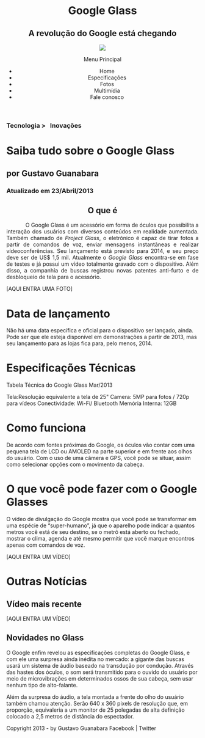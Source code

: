 <!DOCTYPE html>
<html lang="pt-br">
<head>
	<meta charset="UTF-8"/>
	<title>Tudo sobre Google Glass</title>
</head>
<body>
<div id="interface">
	<header>
	<hgroup>
	<h1>Google Glass</h1>
	<h2>A revolução do Google está chegando</h2>
	</hgroup>
<img src="_imagens/glass-oculos-preto-peq.png">

Menu Principal
- Home
- Especificações
- Fotos
- Multimídia
- Fale conosco
	</header>
<hgroup>
<h3>Tecnologia > &nbsp; Inovações</h3>
<h1>Saiba tudo sobre o Google Glass</h1>
<h2>por Gustavo Guanabara</h2>
<h3>Atualizado em 23/Abril/2013</h3>
</hgroup>
<h2 style="text-align: center;">O que é</h2>
<p style="text-align: justify; text-indent: 50px">O <span style="font-weigth: bold;">Google Glass</span> é um acessório em forma de óculos que possibilita a interação dos usuários com diversos conteúdos em realidade aumentada. Também chamado de <i>Project Glass</i>, o eletrônico é capaz de tirar fotos a partir de comandos de voz, enviar mensagens instantâneas e realizar vídeo&shy;con&shy;ferên&shy;cias. Seu lançamento está previsto para 2014, e seu preço deve ser de US$ 1,5 mil. Atualmente o <em>Google Glass</em> encontra-se em fase de testes e já possui um vídeo totalmente gravado com o dispositivo. Além disso, a companhia de buscas registrou novas patentes anti-furto e de desbloqueio de tela para o acessório.</p>

[AQUI ENTRA UMA FOTO]

<h1>Data de lançamento</h1>
<p>Não há uma data específica e oficial para o dispositivo ser lançado, ainda. Pode ser que ele esteja disponível em demonstrações a partir de 2013, mas seu lançamento para as lojas fica para, pelo menos, 2014.</p>

<h1>Especificações Técnicas</h1>
Tabela Técnica do Google Glass Mar/2013

Tela:Resolução equivalente a tela de 25"
Camera: 5MP para fotos / 720p para vídeos
Conectividade: Wi-Fi/ Bluetooth
Memória Interna: 12GB

<h1>Como funciona</h1>
<p>De acordo com fontes próximas do Google, os óculos vão contar com uma pequena tela de LCD ou AMOLED na parte superior e em frente aos olhos do usuário. Com o uso de uma câmera e GPS, você pode se situar, assim como selecionar opções com o movimento da cabeça.</p>

<h1>O que você pode fazer com o Google Glasses</h1>
<p>O vídeo de divulgação do Google mostra que você pode se transformar em uma espécie de “super-<wbr/>humano”, já que o aparelho pode indicar a quantos metros você está de seu destino, se o metrô está aberto ou fechado, mostrar o clima, agenda e até mesmo permitir que você marque encontros apenas com comandos de voz.</p>

[AQUI ENTRA UM VÍDEO]

<h1>Outras Notícias</h1>
<h2>Vídeo mais recente</h2>

[AQUI ENTRA UM VÍDEO]

<h2>Novidades no Glass</h2>
<p>O Google enfim revelou as especificações completas do Google Glass, e com ele uma surpresa ainda inédita no mercado: a gigante das buscas usará um sistema de áudio baseado na transdução por condução. Através das hastes dos óculos, o som será transmitido para o ouvido do usuário por meio de microvibrações em determinados ossos de sua cabeça, sem usar nenhum tipo de alto-falante.</p>

<p>Além da surpresa do áudio, a tela montada a frente do olho do usuário também chamou atenção. Serão 640 x 360 pixels de resolução que, em proporção, equivaleria a um monitor de 25 polegadas de alta definição colocado a 2,5 metros de distância do espectador.</p>

<p>Copyright 2013 - by Gustavo Guanabara
Facebook | Twitter</p>
</div>
</body>
</html>
